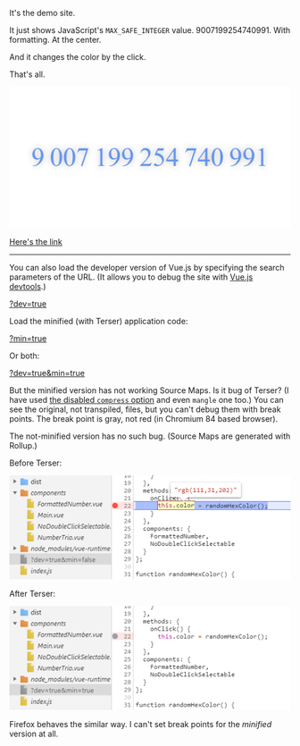 It's the demo site. 

It just shows JavaScript's `MAX_SAFE_INTEGER` value. 
9007199254740991.
With formatting. At the center.

And it changes the color by the click. 

That's all.


![9 007 199 254 740 991](imgs/site.png "00 1F FF FF FF FF FF FF")

[Here's the link](https://alttiri.github.io/demo-max-safe-integer/)

---

You can also load the developer version of Vue.js by specifying the search parameters of the URL.
(It allows you to debug the site with [Vue.js devtools](https://chrome.google.com/webstore/detail/vuejs-devtools/nhdogjmejiglipccpnnnanhbledajbpd).)

[?dev=true](https://alttiri.github.io/demo-max-safe-integer/?dev=true)

Load the minified (with Terser) application code:

[?min=true](https://alttiri.github.io/demo-max-safe-integer/?min=true)

Or both:

[?dev=true&min=true](https://alttiri.github.io/demo-max-safe-integer/?dev=true&min=true)


But the minified version has not working Source Maps. Is it bug of Terser? (I have used [the disabled `compress` option](https://github.com/terser/terser#source-maps-and-debugging) and even `mangle` one too.)
You can see the original, not transpiled, files, but you can't debug them with break points.
The break point is gray, not red (in Chromium 84 based browser).

The not-minified version has no such bug. (Source Maps are generated with Rollup.)

Before Terser:

![debuggable](imgs/debuggable.png "The break point is red")

After Terser:

![not-debuggable](imgs/not-debuggable.png "The break point is gray")

Firefox behaves the similar way. I can't set break points for the _minified_ version at all.
